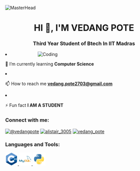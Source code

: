 ![MasterHead](https://64.media.tumblr.com/2d0af9c90d1b1107313cc20bda01548a/tumblr_outwxnanpp1u79o2lo1_1280.gifv)
<h1 align="center">HI 👋, I'M VEDANG POTE</h1>
<h3 align="center">Third Year Student of Btech In IIT Madras</h3>
<img align="right" alt="Coding" width="400" src=https://miro.medium.com/max/1400/0*C-cPP9D2MIyeexAT.gif

- 🌱 I’m currently learning **Computer Science**

- 📫 How to reach me **vedang.pote2703@gmail.com**

- ⚡ Fun fact **I AM A STUDENT**

<h3 align="left">Connect with me:</h3>
<p align="left">
<a href="https://twitter.com/@vedangpote" target="blank"><img align="center" src="https://raw.githubusercontent.com/rahuldkjain/github-profile-readme-generator/master/src/images/icons/Social/twitter.svg" alt="@vedangpote" height="30" width="40" /></a>
<a href="https://www.codechef.com/users/alistair_3005" target="blank"><img align="center" src="https://cdn.jsdelivr.net/npm/simple-icons@3.1.0/icons/codechef.svg" alt="alistair_3005" height="30" width="40" /></a>
<a href="https://codeforces.com/profile/vedang_pote" target="blank"><img align="center" src="https://raw.githubusercontent.com/rahuldkjain/github-profile-readme-generator/master/src/images/icons/Social/codeforces.svg" alt="vedang_pote" height="30" width="40" /></a>
</p>

<h3 align="left">Languages and Tools:</h3>
<p align="left"> <a href="https://www.w3schools.com/cpp/" target="_blank" rel="noreferrer"> <img src="https://raw.githubusercontent.com/devicons/devicon/master/icons/cplusplus/cplusplus-original.svg" alt="cplusplus" width="40" height="40"/> </a> <a href="https://www.mysql.com/" target="_blank" rel="noreferrer"> <img src="https://raw.githubusercontent.com/devicons/devicon/master/icons/mysql/mysql-original-wordmark.svg" alt="mysql" width="40" height="40"/> </a> <a href="https://www.python.org" target="_blank" rel="noreferrer"> <img src="https://raw.githubusercontent.com/devicons/devicon/master/icons/python/python-original.svg" alt="python" width="40" height="40"/> </a> </p>
